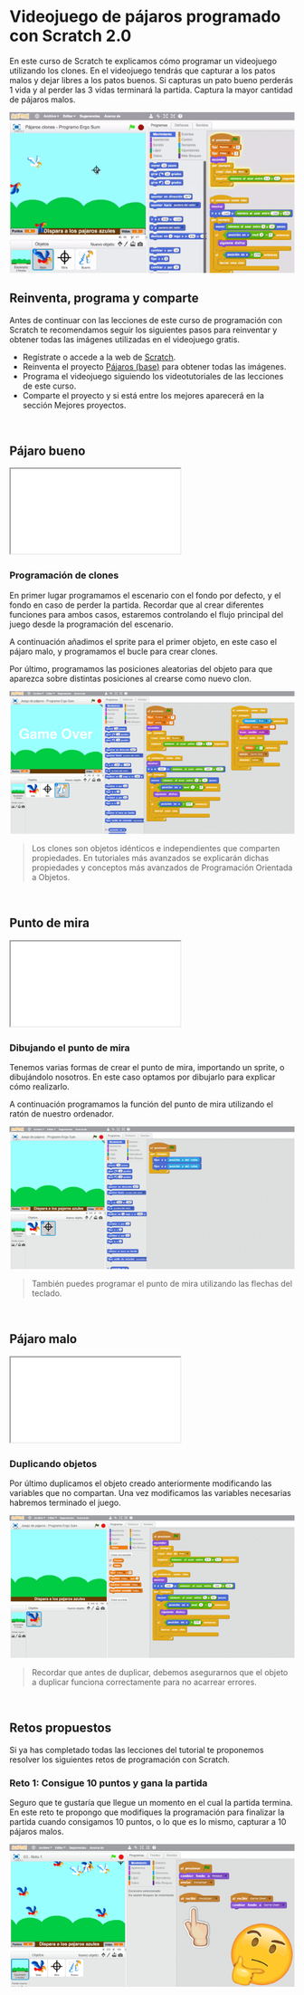 # Videojuego de pájaros programado con Scratch 2.0

En este curso de Scratch te explicamos cómo programar un videojuego utilizando los clones. En el videojuego tendrás que capturar a los patos malos y dejar libres a los patos buenos. Si capturas un pato bueno perderás 1 vida y al perder las 3 vidas terminará la partida. Captura la mayor cantidad de pájaros malos.

![](img/preview.gif)

## Reinventa, programa y comparte

Antes de continuar con las lecciones de este curso de programación con Scratch te recomendamos seguir los siguientes pasos para reinventar y obtener todas las imágenes utilizadas en el videojuego gratis.

- Regístrate o accede a la web de <a target="_blank" href="https://scratch.mit.edu">Scratch</a>.
- Reinventa el proyecto <a target="_blank" href="https://scratch.mit.edu/projects/118054483/editor">Pájaros (base)</a> para obtener todas las imágenes.
- Programa el videojuego siguiendo los videotutoriales de las lecciones de este curso.
- Comparte el proyecto y si está entre los mejores aparecerá en la sección Mejores proyectos.



<br />



## Pájaro bueno

<div class="iframe">
  <iframe src="//www.youtube.com/embed/E74_nUAaZbY" allowfullscreen></iframe>
</div>

### Programación de clones

En primer lugar programamos el escenario con el fondo por defecto, y el fondo en caso de perder la partida. Recordar que al crear diferentes funciones para ambos casos, estaremos controlando el flujo principal del juego desde la programación del escenario.

A continuación añadimos el sprite para el primer objeto, en este caso el pájaro malo, y programamos el bucle para crear clones.

Por último, programamos las posiciones aleatorias del objeto para que aparezca sobre distintas posiciones al crearse como nuevo clon.

![](img/bueno.png)

> Los clones son objetos idénticos e independientes que comparten propiedades. En tutoriales más avanzados se explicarán dichas propiedades y conceptos más avanzados de Programación Orientada a Objetos.



<br />



## Punto de mira

<div class="iframe">
  <iframe src="//www.youtube.com/embed/N2k0wWMiDv4" allowfullscreen></iframe>
</div>

### Dibujando el punto de mira

Tenemos varias formas de crear el punto de mira, importando un sprite, o dibujándolo nosotros. En este caso optamos por dibujarlo para explicar cómo realizarlo.

A continuación programamos la función del punto de mira utilizando el ratón de nuestro ordenador.

![](img/mira.png)

> También puedes programar el punto de mira utilizando las flechas del teclado.



<br />



## Pájaro malo

<div class="iframe">
  <iframe src="//www.youtube.com/embed/Heo9pkR9iqc" allowfullscreen></iframe>
</div>

### Duplicando objetos

Por último duplicamos el objeto creado anteriormente modificando las variables que no compartan. Una vez modificamos las variables necesarias habremos terminado el juego.

![](img/malo.png)

> Recordar que antes de duplicar, debemos asegurarnos que el objeto a duplicar funciona correctamente para no acarrear errores.



<br />



## Retos propuestos

Si ya has completado todas las lecciones del tutorial te proponemos resolver los siguientes retos de programación con Scratch.

### Reto 1: Consigue 10 puntos y gana la partida

Seguro que te gustaría que llegue un momento en el cual la partida termina. En este reto te propongo que modifiques la programación para finalizar la partida cuando consigamos 10 puntos, o lo que es lo mismo, capturar a 10 pájaros malos.

![](img/reto-1.png)
